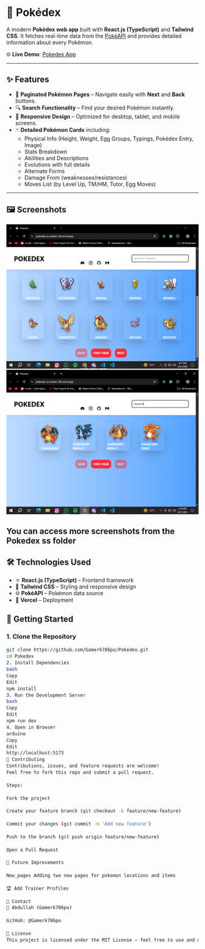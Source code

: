 # 📖 Pokédex

A modern **Pokédex web app** built with **React.js (TypeScript)** and **Tailwind CSS**. It fetches real-time data from the [PokéAPI](https://pokeapi.co/) and provides detailed information about every Pokémon.  

🌐 **Live Demo**: [Pokedex App](https://pokedex-xi-amber-28.vercel.app/)  

---

## ✨ Features

- 📑 **Paginated Pokémon Pages** – Navigate easily with **Next** and **Back** buttons.  
- 🔍 **Search Functionality** – Find your desired Pokémon instantly.  
- 📱 **Responsive Design** – Optimized for desktop, tablet, and mobile screens.  
- 🃏 **Detailed Pokémon Cards** including:
  - Physical Info (Height, Weight, Egg Groups, Typings, Pokédex Entry, Image)  
  - Stats Breakdown  
  - Abilities and Descriptions  
  - Evolutions with full details  
  - Alternate Forms  
  - Damage From (weaknesses/resistances)  
  - Moves List (by Level Up, TM/HM, Tutor, Egg Moves)  

---

## 🖼 Screenshots

![Pokédex Home](./Pokedex%20ss/pokedex-home.PNG)  
![Pokédex Search](./Pokedex%20ss/pokedex-search.PNG)

You can access more screenshots from the Pokedex ss folder
---

## 🛠 Technologies Used

- ⚛️ **React.js (TypeScript)** – Frontend framework  
- 🎨 **Tailwind CSS** – Styling and responsive design  
- 🌐 **PokéAPI** – Pokémon data source  
- 🚀 **Vercel** – Deployment  



## 🚀 Getting Started

### 1. Clone the Repository
```bash
git clone https://github.com/Gamerk786po/Pokedex.git
cd Pokedex
2. Install Dependencies
bash
Copy
Edit
npm install
3. Run the Development Server
bash
Copy
Edit
npm run dev
4. Open in Browser
arduino
Copy
Edit
http://localhost:5173
🤝 Contributing
Contributions, issues, and feature requests are welcome!
Feel free to fork this repo and submit a pull request.

Steps:

Fork the project

Create your feature branch (git checkout -b feature/new-feature)

Commit your changes (git commit -m 'Add new feature')

Push to the branch (git push origin feature/new-feature)

Open a Pull Request

🔮 Future Improvements

New_pages Adding two new pages for pokemon locations and items

🏆 Add Trainer Profiles

📩 Contact
👤 Abdullah (Gamerk786po)

GitHub: @Gamerk786po

📜 License
This project is licensed under the MIT License – feel free to use and modify as you like.
